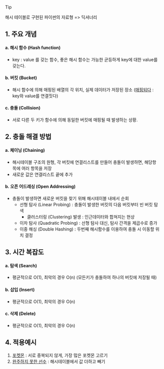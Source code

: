> [!tip]
> 해시 테이블로 구현된 파이썬의 자료형 => 딕셔너리

## 1. 주요 개념
#### a. 해시 함수 (Hash function)
  - key : value 를 갖는 함수, 좋은 해시 함수는 가능한 균등하게 key에 대한 value를 갖는다.
#### b. 버킷 (Bucket)
  - 해시 함수에 의해 매핑된 배열의 각 위치, 실제 데이터가 저장된 장소 ([매핑되다](https://namu.wiki/w/%EB%A7%A4%ED%95%91#s-2) : key와 value를 연결짓다)
#### c. 충돌 (Collision)
  - 서로 다른 두 키가 함수에 의해 동일한 버킷에 매핑될 때 발생하는 상황.

## 2. 충돌 해결 방법
#### a. 체이닝 (Chaining)
  - 해시테이블 구조의 원형, 각 버킷에 연결리스트를 만들어 충돌이 발생하면, 해당항목에 여러 항목을 저장
  - 새로운 값은 연결리스트 끝에 추가
#### b. 오픈 어드레싱 (Open Addressing)
  - 충돌이 발생하면 새로운 버킷을 찾기 위해 해시테이블 내에서 순회
    - 선형 탐사 (Linear Probing) : 충돌이 발생한 버킷의 다음 버킷부터 빈 버킷 탐색
      - 클러스터링 (Clustering) 발생 : 인근데이터와 합쳐지는 현상
    - 이차 탐사 (Quadratic Probing) : 선형 탐사 대신, 탐사 간격을 제곱수로 증가
    - 이중 해싱 (Double Hashing) : 두번째 해시함수를 이용하여 충돌 시 이동할 위치 결정

## 3. 시간 복잡도
#### a. 탐색 (Search)
  - 평균적으로 O(1), 최악의 경우 O(n) (모든키가 충돌하여 하나의 버킷에 저장될 때)
#### b. 삽입 (Insert)
  - 평균적으로 O(1), 최악의 경우 O(n)
#### c. 삭제 (Delete)
  - 평균적으로 O(1), 최악의 경우 O(n)

## 4. 적용예시
1. [포켓몬](https://github.com/jamm0316/programers-codingtest/blob/main/lv.1/%ED%95%B4%EC%8B%9C/pokemon.js) : 서로 중복되지 않게, 가장 많은 포켓몬 고르기
2. [완주하지 못한 선수]() : 해시테이블에서 값 더하고 빼기

